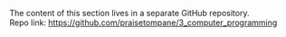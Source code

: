 The content of this section lives in a separate GitHub repository.  
Repo link: https://github.com/praisetompane/3_computer_programming
